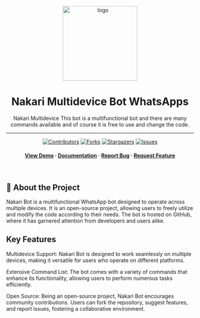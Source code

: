 <div align="center">

  <img src="data/image/thumb.png" alt="logo" width="200" height="auto" />
  <h1>Nakari Multidevice Bot WhatsApps</h1>
  
  <p>
    Nakari Multidevice This bot is a multifunctional bot and there are many commands available and of course it is free to use and change the code. 
  </p>

------
  
  
<!-- Badges -->
[![Contributors](https://img.shields.io/github/contributors/davenwoody/Nakari-Bot.svg?style=for-the-badge)](https://github.com/davenwoody/Nakari-Bot/graphs/contributors)
[![Forks](https://img.shields.io/github/forks/davenwoody/Nakari-Bot.svg?style=for-the-badge)](https://github.com/davenwoody/Nakari-Bot/network/members)
[![Stargazers](https://img.shields.io/github/stars/davenwoody/Nakari-Bot.svg?style=for-the-badge)](https://github.com/davenwoody/Nakari-Bot/stargazers)
[![Issues](https://img.shields.io/github/issues/davenwoody/Nakari-Bot.svg?style=for-the-badge)](https://github.com/davenwoody/Nakari-Bot/issues)
   
<h4>
    <a href="https://github.com/davenwoody/Nakari-Bot/">View Demo</a>
  <span> · </span>
    <a href="https://github.com/davenwoody/Nakari-Bot/">Documentation</a>
  <span> · </span>
    <a href="https://github.com/davenwoody/Nakari-Bot/issues/">Report Bug</a>
  <span> · </span>
    <a href="https://github.com/davenwoody/Nakari-Bot/issues/">Request Feature</a>
  </h4>
</div>

<br />

## :star2: About the Project
Nakari Bot is a multifunctional WhatsApp bot designed to operate across multiple devices. It is an open-source project, allowing users to freely utilize and modify the code according to their needs. The bot is hosted on GitHub, where it has garnered attention from developers and users alike.

## Key Features

Multidevice Support: Nakari Bot is designed to work seamlessly on multiple devices, making it versatile for users who operate on different platforms.

Extensive Command List: The bot comes with a variety of commands that enhance its functionality, allowing users to perform numerous tasks efficiently.

Open Source: Being an open-source project, Nakari Bot encourages community contributions. Users can fork the repository, suggest features, and report issues, fostering a collaborative environment.










